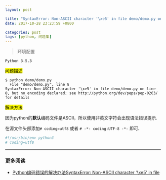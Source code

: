 ```yaml
---
layout: post

title: "SyntaxError: Non-ASCII character '\xe5' in file demo/demo.py on line 8, but no encoding declared;"
date: 2017-10-28 23:23:59 +0800

categories: post
tags: [python, 问题集]
---
```


>环境配置
```
Python 3.5.3
```

<mark>问题描述</mark>

```
$ python demo/demo.py
  File "demo/demo.py", line 8
SyntaxError: Non-ASCII character '\xe5' in file demo/demo.py on line 8, but no encoding declared; see http://python.org/dev/peps/pep-0263/ for details
```

<mark>解决方法</mark>

因为python的**默认**编码文件是ASCII，所以使用非英文字符会出现语法错误提示.

在源文件头部添加`# coding=utf8` 或者 `# -*- coding:UTF-8 -*-` 即可.

```python
#!/usr/bin/env python3
# coding=utf8
```


----
### 更多阅读
- [Python编码错误的解决办法SyntaxError: Non-ASCII character '\xe5' in file](http://www.cnblogs.com/qiezizi/p/5784985.html)
